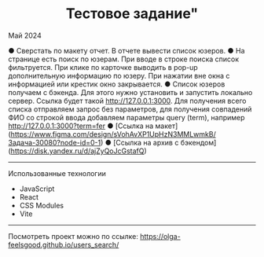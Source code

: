 <h1 align="center">Тестовое задание"</h1>

Май 2024

● Сверстать по макету отчет. В отчете вывести список юзеров.
● На странице есть поиск по юзерам. При вводе в строке поиска список фильтруется. При клике по карточке выводить в pop-up дополнительную информацию по юзеру. При нажатии вне окна с информацией или крестик окно закрывается.
● Список юзеров получаем с бэкенда. Для этого нужно установить и запустить локально сервер. Ссылка будет такой http://127.0.0.1:3000. Для получения всего списка отправляем запрос без параметров, для получения совпадений ФИО со строкой ввода добавляем параметры query (term), например http://127.0.0.1:3000?term=fer
● [Ссылка на макет] (https://www.figma.com/design/sVohAvXP1UpHzN3MMLwmkB/Задача-30080?node-id=0-1)
● [Ссылка на архив с бэкендом] (https://disk.yandex.ru/d/ajZyQoJcGstafQ)

---

Использованные технологии

- JavaScript
- React
- CSS Modules
- Vite

---

Посмотреть проект можно по ссылке: https://olga-feelsgood.github.io/users_search/
